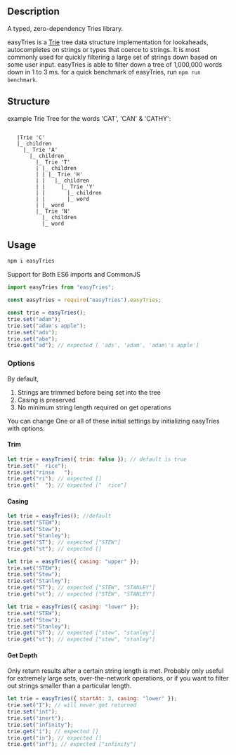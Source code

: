 ## Description

A typed, zero-dependency Tries library.

easyTries is a [Trie](https://en.wikipedia.org/wiki/Trie) tree data structure implementation for lookaheads, autocompletes on strings or types that coerce to strings. It is most commonly used for quickly filtering a large set of strings down based on some user input. easyTries is able to filter down a tree of 1,000,000 words down in 1 to 3 ms. for a quick benchmark of easyTries, run `npm run benchmark`.

## Structure

example Trie Tree for the words 'CAT', 'CAN' & 'CATHY':

```

   |Trie 'C'
   |_ children
     |_ Trie 'A'
       |_ children
         |_ Trie 'T'
         | |_ children
         | | |_ Trie 'H'
         | |   |_ children
         | |     |_ Trie 'Y'
         | |       |_ children
         | |       |_ word
         | |_ word
         |_ Trie 'N'
           |_ children
           |_ word
```

## Usage

```bash
npm i easyTries
```

Support for Both ES6 imports and CommonJS

```js
import easyTries from "easyTries";
```

```js
const easyTries = require("easyTries").easyTries;
```

```js
const trie = easyTries();
trie.set("adam");
trie.set("adam's apple");
trie.set("ads");
trie.set("abe");
trie.get("ad"); // expected [ 'ads', 'adam', 'adam\'s apple']
```

### Options

By default,

1. Strings are trimmed before being set into the tree
2. Casing is preserved
3. No minimum string length required on get operations

You can change One or all of these initial settings by initializing easyTries with options.

#### Trim

```js
let trie = easyTries({ trim: false }); // default is true
trie.set("  rice");
trie.set("rinse   ");
trie.get("ri"); // expected []
trie.get("  "); // expected ["  rice"]
```

#### Casing

```js
let trie = easyTries(); //default
trie.set("STEW");
trie.set("Stew");
trie.set("Stanley");
trie.get("ST"); // expected ["STEW"]
trie.get("st"); // expected []
```

```js
let trie = easyTries({ casing: "upper" });
trie.set("STEW");
trie.set("Stew");
trie.set("Stanley");
trie.get("ST"); // expected ["STEW", "STANLEY"]
trie.get("st"); // expected ["STEW", "STANLEY"]
```

```js
let trie = easyTries({ casing: "lower" });
trie.set("STEW");
trie.set("Stew");
trie.set("Stanley");
trie.get("ST"); // expected ["stew", "stanley"]
trie.get("st"); // expected ["stew", "stanley"]
```

#### Get Depth

Only return results after a certain string length is met. Probably only useful for extremely large sets, over-the-network operations, or if you want to filter out strings smaller than a particular length.

```js
let trie = easyTries({ startAt: 3, casing: "lower" });
trie.set("I"); // will never get returned
trie.set("int");
trie.set("inert");
trie.set("infinity");
trie.get("i"); // expected []
trie.get("in"); // expected []
trie.get("inf"); // expected ["infinity"]
```
